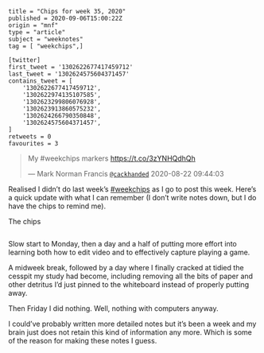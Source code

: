 ```
title = "Chips for week 35, 2020"
published = 2020-09-06T15:00:22Z
origin = "mnf"
type = "article"
subject = "weeknotes"
tag = [ "weekchips",]

[twitter]
first_tweet = '1302622677417459712'
last_tweet = '1302624575604371457'
contains_tweet = [
    '1302622677417459712',
    '1302622974135107585',
    '1302623299806076928',
    '1302623913860575232',
    '1302624266790350848',
    '1302624575604371457',
]
retweets = 0
favourites = 3
```

> My #weekchips markers https://t.co/3zYNHQdhQh
> 
> — Mark Norman Francis [`@cackhanded`](https://twitter.com/cackhanded/status/1297107256354504704) 2020-08-22 09:44:03

Realised I didn’t do last week’s [#weekchips](/tags/weekchips/) as I go to post this week. Here’s a quick update with what I can remember (I don’t write notes down, but I do have the chips to remind me). 

The chips

<p class='image'><img src='https://mnf.m17s.net/2020/09/06/EhPYrHHWsAABdlG.jpg' alt=''></p>

Slow start to Monday, then a day and a half of putting more effort into learning both how to edit video and to effectively capture playing a game.

A midweek break, followed by a day where I finally cracked at tidied the cesspit my study had become, including removing all the bits of paper and other detritus I’d just pinned to the whiteboard instead of properly putting away.

Then Friday I did nothing. Well, nothing with computers anyway.

I could’ve probably written more detailed notes but it’s been a week and my brain just does not retain this kind of information any more. Which is some of the reason for making these notes I guess.

